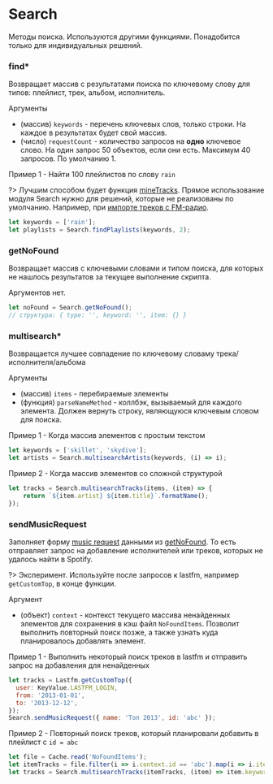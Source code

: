 # Search

Методы поиска. Используются другими функциями. Понадобится только для индивидуальных решений.

### find*

Возвращает массив с результатами поиска по ключевому слову для типов: плейлист, трек, альбом, исполнитель.

Аргументы
- (массив) `keywords` - перечень ключевых слов, только строки. На каждое в результатах будет свой массив.
- (число) `requestCount` - количество запросов на **одно** ключевое слово. На один запрос 50 объектов, если они есть. Максимум 40 запросов. По умолчанию 1.

Пример 1 - Найти 100 плейлистов по слову `rain`

?> Лучшим способом будет функция [mineTracks](/reference/source?id=minetracks). Прямое использование модуля Search нужно для решений, которые не реализованы по умолчанию. Например, при [импорте треков с FM-радио](https://github.com/Chimildic/goofy/discussions/35).

```js
let keywords = ['rain'];
let playlists = Search.findPlaylists(keywords, 2);
```

### getNoFound

Возвращает массив с ключевыми словами и типом поиска, для которых не нашлось результатов за текущее выполнение скрипта. 

Аргументов нет.

```js
let noFound = Search.getNoFound();
// структура: { type: '', keyword: '', item: {} }
```

### multisearch*

Возвращается лучшее совпадение по ключевому словаму трека/исполнителя/альбома

Аргументы
- (массив) `items` - перебираемые элементы
- (функция) `parseNameMethod` - коллбэк, вызываемый для каждого элемента. Должен вернуть строку, являющуюся ключевым словом для поиска.

Пример 1 - Когда массив элементов с простым текстом
```js
let keywords = ['skillet', 'skydive'];
let artists = Search.multisearchArtists(keywords, (i) => i);
```

Пример 2 - Когда массив элементов со сложной структурой
```js
let tracks = Search.multisearchTracks(items, (item) => {
    return `${item.artist} ${item.title}`.formatName();
});
```

### sendMusicRequest

Заполняет форму [music request](https://docs.google.com/forms/d/e/1FAIpQLScMGwTBnCz8nOPkM5g9IwwbpKolEWOXkhpAUSl8JjlkKcBGKw/viewform) данными из [getNoFound](/reference/search?id=getnofound). То есть отправляет запрос на добавление исполнителей или треков, которых не удалось найти в Spotify.

?> Эксперимент. Используйте после запросов к lastfm, например `getCustomTop`, в конце функции.

Аргумент
- (объект) `context` - контекст текущего массива ненайденных элементов для сохранения в кэш файл `NoFoundItems`. Позволит выполнить повторный поиск позже, а также узнать куда планировалось добавлять элемент.

Пример 1 - Выполнить некоторый поиск треков в lastfm и отправить запрос на добавления для ненайденных
```js
let tracks = Lastfm.getCustomTop({
  user: KeyValue.LASTFM_LOGIN,
  from: '2013-01-01',
  to: '2013-12-12',
});
Search.sendMusicRequest({ name: 'Топ 2013', id: 'abc' });
```

Пример 2 - Повторный поиск треков, который планировали добавить в плейлист с `id = abc` 
```js
let file = Cache.read('NoFoundItems');
let itemTracks = file.filter(i => i.context.id == 'abc').map(i => i.items).flat(1);
let tracks = Search.multisearchTracks(itemTracks, (item) => item.keyword);
```
